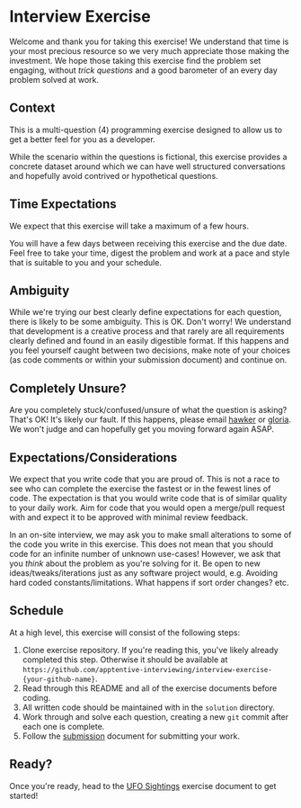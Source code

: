 # Interview Exercise

Welcome and thank you for taking this exercise! We understand that time is your most precious resource so we very much appreciate those making the investment.
We hope those taking this exercise find the problem set engaging, without _trick questions_ and a good barometer of an every day problem solved at work.

## Context

This is a multi-question (4) programming exercise designed to allow us to get a better feel for you as a developer.

While the scenario within the questions is fictional, this exercise provides a concrete dataset around which we can have well structured conversations
and hopefully avoid contrived or hypothetical questions.

## Time Expectations

We expect that this exercise will take a maximum of a few hours.

You will have a few days between receiving this exercise and the due date. Feel free to take your time, digest the
problem and work at a pace and style that is suitable to you and your schedule.

## Ambiguity

While we're trying our best clearly define expectations for each question, there is likely to be some ambiguity. This is OK.
Don't worry! We understand that development is a creative process and that rarely are all requirements clearly defined and
found in an easily digestible format. If this happens and you feel yourself caught between two decisions, make note of your choices
(as code comments or within your submission document) and continue on.

## Completely Unsure?

Are you completely stuck/confused/unsure of what the question is asking? That's OK! It's likely our fault.
If this happens, please email [hawker](mailto:hawker@apptentive.com) or [gloria](mailto:gloria@apptentive.com).
We won't judge and can hopefully get you moving forward again ASAP.

## Expectations/Considerations

We expect that you write code that you are proud of. This is not a race to see who can complete the exercise the fastest or
in the fewest lines of code. The expectation is that you would write code that is of similar quality to your daily work. Aim for code
that you would open a merge/pull request with and expect it to be approved with minimal review feedback.

In an on-site interview, we may ask you to make small alterations to some of the code you write in this exercise.
This does not mean that you should code for an infinite number of unknown use-cases! However, we ask that you _think_ about
the problem as you're solving for it. Be open to new ideas/tweaks/iterations just as any software project would, e.g.
Avoiding hard coded constants/limitations. What happens if sort order changes? etc.

## Schedule

At a high level, this exercise will consist of the following steps:

1) Clone exercise repository. If you're reading this, you've likely already completed this step. Otherwise it should be available at `https://github.com/apptentive-interviewing/interview-exercise-{your-github-name}`.
2) Read through this README and all of the exercise documents before coding.
3) All written code should be maintained with in the `solution` directory.
3) Work through and solve each question, creating a new `git` commit after each one is complete.
4) Follow the [submission](submission.md) document for submitting your work.

## Ready?

Once you're ready, head to the [UFO Sightings](exercise.md) exercise document to get started!
